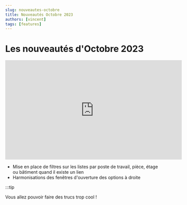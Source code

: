 ```yaml
---
slug: nouveautes-octobre
title: Nouveautés Octobre 2023
authors: [vincent]
tags: [features]
---
```


# Les nouveautés d'Octobre 2023

<iframe width="560" height="315" src="https://www.youtube.com/embed/0ES_njXDAec?si=OnVi2hSTOHD8js4j" title="YouTube video player" frameborder="0" allow="accelerometer; autoplay; clipboard-write; encrypted-media; gyroscope; picture-in-picture; web-share" allowfullscreen></iframe>

- Mise en place de filtres sur les listes  par poste de travail, pièce, étage ou bâtiment quand il existe un lien
- Harmonisations des fenêtres d'ouverture des options à droite

:::tip

Vous allez pouvoir faire des trucs trop cool !